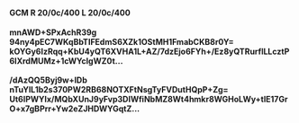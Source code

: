 #### GCM R 20/0c/400 L 20/0c/400
**mnAWD+SPxAchR39g**<br/>**94ny4pEC7WKqBbTIFEdmS6XZk1OStMH1FmabCKB8r0Y=**<br/>**kOYGy6IzRqq+KbU4yQT6XVHA1L+AZ/7dzEjo6FYh+/Ez8yQTRurflLLcztP6lXrdMUMz+1cWYclgWZ0t...**<br/><br/>
**/dAzQQ5Byj9w+IDb**<br/>**nTuYIL1b2s370PW2RB68NOTXFtNsgTyFVDutHQpP+Zg=**<br/>**Ut6IPWYIx/MQbXUnJ9yFvp3DIWfiNbMZ8Wt4hmkr8WGHoLWy+tlE17GrO+x7gBPrr+Yw2eZJHDWYGqtZ...**